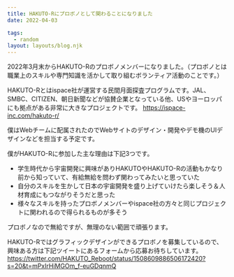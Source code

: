 ```yaml
---
title: HAKUTO-Rにプロボノとして関わることになりました
date: 2022-04-03 

tags:
  - random
layout: layouts/blog.njk
---
```


2022年3月末からHAKUTO-Rのプロボノメンバーになりました。（プロボノとは職業上のスキルや専門知識を活かして取り組むボランティア活動のことです。）

HAKUTO-Rとはispace社が運営する民間月面探査プログラムです。JAL、SMBC、CITIZEN、朝日新聞などが協賛企業となっている他、USやヨーロッパにも拠点がある非常に大きなプロジェクトです。
https://ispace-inc.com/hakuto-r/

僕はWebチームに配属されたのでWebサイトのデザイン・開発やデモ機のUIデザインなどを担当する予定です。

僕がHAKUTO-Rに参加した主な理由は下記3つです。

- 学生時代から宇宙開発に興味がありHAKUTOやHAKUTO-Rの活動もかなり前から知っていて、有給無給を問わず関わってみたいと思っていた
- 自分のスキルを生かして日本の宇宙開発を盛り上げていけたら楽しそう＆人材育成にもつながりそうだと思った
- 様々なスキルを持ったプロボノメンバーやispace社の方々と同じプロジェクトに関われるので得られるものが多そう

プロボノなので無給ですが、無理のない範囲で頑張ります。

HAKUTO-Rではグラフィックデザインができるプロボノを募集しているので、興味ある方は下記ツイートにあるフォームから応募お待ちしています。
https://twitter.com/HAKUTO_Reboot/status/1508609886506172420?s=20&t=mPxIrHiMGOm_f-euGDqnmQ